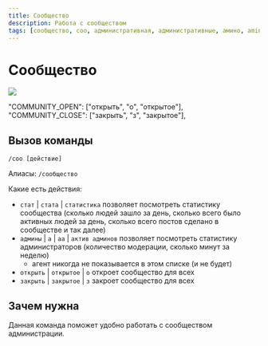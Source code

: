 ```yaml
---
title: Сообщество
description: Работа с сообществом
tags: [сообщество, соо, административная, административные, амино, amino, команда, команды]
---
```



# Сообщество

![](https://img.shields.io/badge/тип_команды-административная-red?style=for-the-badge)

"COMMUNITY_OPEN": ["открыть", "о", "открытое"],
"COMMUNITY_CLOSE": ["закрыть", "з", "закрытое"],

## Вызов команды

```
/соо [действие]
```

Алиасы: `/сообщество`

Какие есть действия:
- `стат` | `стата` | `статистика` позволяет посмотреть статистику сообщества (сколько людей зашло за день, сколько всего было активных людей за день, сколько всего постов сделано в сообществе и так далее)
- `админы` | `а` | `аа` | `актив админов` позволяет посмотреть статистику администраторов (количество модерации, сколько минут за неделю)
  - агент никогда не показывается в этом списке (и не будет)
- `открыть` | `открытое` | `о` откроет сообщество для всех
- `закрыть` | `закрытое` | `з` закроет сообщество для всех


## Зачем нужна

Данная команда поможет удобно работать с сообществом администрации.
